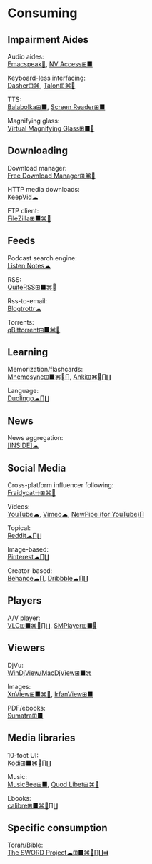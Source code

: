# Consuming

## Impairment Aides

Audio aides:  
[Emacspeak🐧](http://emacspeak.sourceforge.net/),
[NV Access⊞■](https://www.nvaccess.org/)

Keyboard-less interfacing:  
[Dasher⊞⌘](http://www.inference.org.uk/dasher/),
[Talon⊞⌘🐧](https://talonvoice.com/)

TTS:  
[Balabolka⊞■](http://cross-plus-a.com/balabolka.htm),
[Screen Reader⊞■](http://jacquelin.potier.free.fr/screenreader/)

Magnifying glass:  
[Virtual Magnifying Glass⊞■🐧](http://magnifier.sourceforge.net/)

## Downloading

Download manager:  
[Free Download Manager⊞⌘🐧](https://www.freedownloadmanager.org/)

HTTP media downloads:  
[KeepVid☁](https://keepvid.com/)

FTP client:  
[FileZilla⊞■⌘🐧](https://filezilla-project.org/)

## Feeds

Podcast search engine:  
[Listen Notes☁](https://www.listennotes.com/)

RSS:  
[QuiteRSS⊞■⌘🐧](https://quiterss.org/)

Rss-to-email:  
[Blogtrottr☁](https://blogtrottr.com)

Torrents:  
[qBittorrent⊞■⌘🐧](https://www.qbittorrent.org/)

## Learning

Memorization/flashcards:  
[Mnemosyne⊞■⌘🐧∏](https://mnemosyne-proj.org/),
[Anki⊞⌘🐧∏∐](https://apps.ankiweb.net/)

Language:  
[Duolingo☁∏∐](https://www.duolingo.com/)

## News

News aggregation:  
[[INSIDE]☁](https://inside.com/)

## Social Media

Cross-platform influencer following:  
[Fraidycat⇉⊞⌘🐧](https://fraidyc.at/)

Videos:  
[YouTube☁](https://youtube.com),
[Vimeo☁](https://vimeo.com/watch),
[NewPipe (for YouTube)∏](https://newpipe.schabi.org/)

Topical:  
[Reddit☁∏∐](https://reddit.com)

Image-based:  
[Pinterest☁∏∐](https://pinterest.com)

Creator-based:  
[Behance☁∏](https://www.behance.net/),
[Dribbble☁∏∐](https://dribbble.com/)

## Players

A/V player:  
[VLC⊞■⌘🐧∏∐](https://www.videolan.org/vlc/),
[SMPlayer⊞■🐧](https://www.smplayer.info/)

## Viewers

DjVu:  
[WinDjView/MacDjView⊞■⌘](https://windjview.sourceforge.io/)

Images:  
[XnView⊞■⌘🐧](https://www.xnview.com/),
[IrfanView⊞■](https://www.irfanview.com/)

PDF/ebooks:  
[Sumatra⊞■](https://www.sumatrapdfreader.org/free-pdf-reader.html)

## Media libraries

10-foot UI:  
[Kodi⊞■⌘🐧∏∐](https://kodi.tv/)

Music:  
[MusicBee⊞■](https://getmusicbee.com/),
[Quod Libet⊞⌘🐧](https://quodlibet.readthedocs.io/)

Ebooks:  
[calibre⊞■⌘🐧∏∐](https://calibre-ebook.com/)

## Specific consumption

Torah/Bible:  
[The SWORD Project☁⊞■⌘🐧∏∐⇉](https://crosswire.org/sword/index.jsp)
